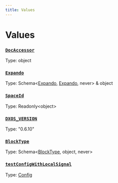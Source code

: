 ```yaml
---
title: Values
---
```

# Values 

### [`DocAccessor`]()
Type: object



### [`Expando`]()
Type: Schema&lt;[Expando](/api/@dxos/client/interfaces/Expando), [Expando](/api/@dxos/client/interfaces/Expando), never&gt; & object



### [`SpaceId`]()
Type: Readonly&lt;object&gt;



### [`DXOS_VERSION`](https://github.com/dxos/dxos/blob/88f322397/packages/sdk/client/src/version.ts#L5)
Type: "0.6.10"



### [`BlockType`](https://github.com/dxos/dxos/blob/88f322397/packages/sdk/client/src/testing/data.ts#L37)
Type: Schema&lt;[BlockType](/api/@dxos/client/interfaces/BlockType), object, never&gt;



### [`testConfigWithLocalSignal`](https://github.com/dxos/dxos/blob/88f322397/packages/sdk/client/src/testing/test-builder.ts#L35)
Type: [Config](/api/@dxos/client/classes/Config)



